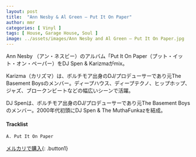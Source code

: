 ```yaml
---
layout: post
title:  "Ann Nesby & Al Green – Put It On Paper"
author: mmr
categories: [ Vinyl ]
tags: [ House, Garage House, Soul ]
image: ../assets/images/Ann Nesby and Al Green – Put It On Paper.jpg
---
```


Ann Nesby （アン・ネスビー）のアルバム「Put It On Paper（プット・イット・オン・ペーパー）をDJ Spen & Karizmaがmix。

Karizma（カリズマ）は、ボルチモア出身のDJ/プロデューサーであり元The Basement Boysのメンバー。ディープハウス、ディープテクノ、ヒップホップ、ジャズ、ブロークンビートなどの幅広いシーンで活躍。

DJ Spenは、ボルチモア出身のDJ/プロデューサーであり元The Basement Boysのメンバー。2000年代初頭にDJ Spen & The MuthaFunkazを結成。

#### Tracklist
```md
A. Put It On Paper
```

[メルカリで購入](https://jp.mercari.com/item/m41512724315){: .button1}

